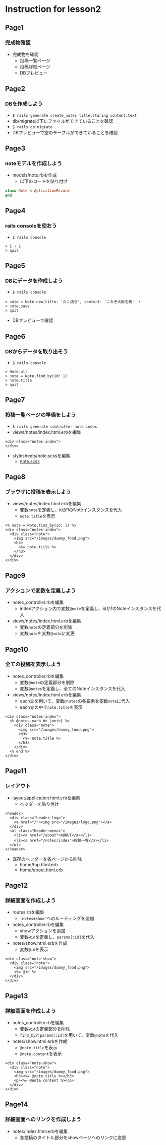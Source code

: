 # Instruction for lesson2

## Page1
### 完成物確認
* 完成物を確認
  * 投稿一覧ページ
  * 投稿詳細ページ
  * DBプレビュー

## Page2
### DBを作成しよう
* `$ rails generate create_notes title:staring content:text`
* db/migrate以下にファイルができていることを確認
* `$ rails db:migrate`
* DBプレビューで空のテーブルができていることを確認

## Page3
### noteモデルを作成しよう
* models/note.rbを作成
  * 以下のコードを貼り付け
```rb
class Note < AplicationRecord
end
```

## Page4
### rails consoleを使おう
* `$ rails console`
```
> 1 + 2
> quit
```

## Page5
### DBにデータを作成しよう
* `$ rails console`
```
> note = Note.new(title: 'たこ焼き', content: 'これぞ大阪名物！')
> note.save
> quit
```
* DBプレビューで確認

## Page6
### DBからデータを取り出そう
* `$ rails console`
```
> Note.all
> note = Note.find_by(id: 1)
> note.title
> quit
```

## Page7
### 投稿一覧ページの準備をしよう
* `$ rails generate controller note index`
* views/notes/index.html.erbを編集
```erb
<div class="notes-index">
</div>
```
* stylesheets/note.scssを編集
  * [note.scss](https://github.com/muraikenta/foodgram/blob/ca821a81147383babd3431de1867a66537bc3ea6/app/assets/stylesheets/notes.scss)

## Page8
### ブラウザに投稿を表示しよう
* views/notes/index.html.erbを編集
  * 変数`note`を定義し、idが1のNoteインスタンスを代入
  * `note.title`を表示
```erb
<% note = Note.find_by(id: 1) %>
<div class="notes-index">
  <div class="note">
    <img src="/images/dummy_food.png">
    <h3>
      <%= note.title %>
    </h3>
  </div>
</div>
```

## Page9
### アクションで変数を定義しよう
* notes_controller.rbを編集
  * indexアクション内で変数`@note`を定義し、idが1のNoteインスタンスを代入
* views/notes/index.html.erbを編集
  * 変数`note`の定義部分を削除
  * 変数`note`を変数`@note`に変更

## Page10
### 全ての投稿を表示しよう
* notes_controller.rbを編集
  * 変数`@note`の定義部分を削除
  * 変数`@notes`を定義し、全てのNoteインスタンスを代入
* views/notes/index.html.erbを編集
  * each文を用いて、変数`@notes`の各要素を変数`note`に代入
  * each文の中で`note.title`を表示
```erb
<div class="notes-index">
  <% @notes.each do |note| %>
    <div class="note">
      <img src="/images/dummy_food.png">
      <h3>
        <%= note.title %>
      </h3>
    </div>
  <% end %>
</div>
```

## Page11
### レイアウト
* layout/application.html.erbを編集
  * ヘッダーを貼り付け
```erb
<header>
  <div class="header-logo">
    <a href="/"><img src="/images/logo.png"></a>
  </div>
  <ul class="header-menus">
    <li><a href="/about">ABOUT</a></li>
    <li><a href="/notes/index">投稿一覧</a></li>
  </ul>
</header>
```
* 既存のヘッダーを各ページから削除
  * home/top.html.erb
  * home/about.html.erb

## Page12
### 詳細画面を作成しよう
* routes.rbを編集
  * `'notes#show'`へのルーティングを追加
* notes_controller.rbを編集
  * showアクションを追加
  * 変数`@id`を定義し、`params[:id]`を代入
* notes/show.html.erbを作成
  * 変数`@id`を表示
```erb
<div class="note-show">
  <div class="note">
    <img src="/images/dummy_food.png">
    <%= @id %>
  </div>
</div>
```

## Page13
### 詳細画面を作成しよう
* notes_controller.rbを編集
  * 変数`@id`の定義部分を削除
  * `find_by`と`params[:id]`を用いて、変数`@note`を代入
* notes/show.html.erbを作成
  * `@note.title`を表示
  * `@note.content`を表示
```erb
<div class="note-show">
  <div class="note">
    <img src="/images/dummy_food.png">
    <h3><%= @note.title %></h3>
    <p><%= @note.content %></p>
  </div>
</div>
```

## Page14
### 詳細画面へのリンクを作成しよう
* notes/index.html.erbを編集
  * 各投稿のタイトル部分をshowページへのリンクに変更
